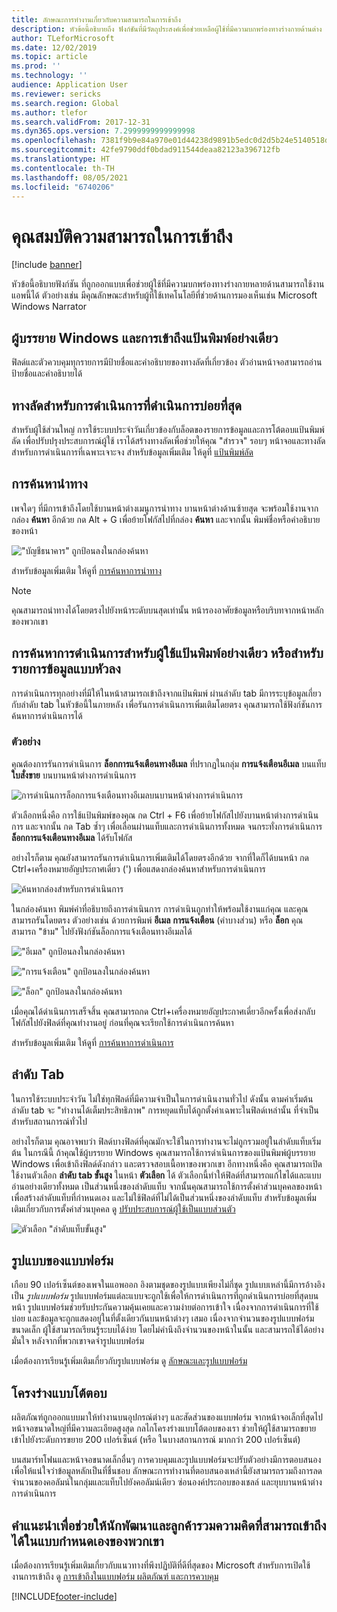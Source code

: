 ```yaml
---
title: ลักษณะการทำงานเกี่ยวกับความสามารถในการเข้าถึง
description: หัวข้อนี้อธิบายถึง ฟังก์ชันที่มีวัตถุประสงค์เพื่อช่วยเหลือผู้ใช้ที่มีความบกพร่องทางร่างกายด้านต่าง ๆ
author: TLeforMicrosoft
ms.date: 12/02/2019
ms.topic: article
ms.prod: ''
ms.technology: ''
audience: Application User
ms.reviewer: sericks
ms.search.region: Global
ms.author: tlefor
ms.search.validFrom: 2017-12-31
ms.dyn365.ops.version: 7.2999999999999998
ms.openlocfilehash: 7381f9b9e84a970e01d44238d9891b5edc0d2d5b24e5140518d3ef302be1c123
ms.sourcegitcommit: 42fe9790ddf0bdad911544deaa82123a396712fb
ms.translationtype: HT
ms.contentlocale: th-TH
ms.lasthandoff: 08/05/2021
ms.locfileid: "6740206"
---
```

# <a name="accessibility-features"></a>คุณสมบัติความสามารถในการเข้าถึง

[!include [banner](../includes/banner.md)]

หัวข้อนี้อธิบายฟังก์ชัน ที่ถูกออกแบบเพื่อช่วยผู้ใช้ที่มีความบกพร่องทางร่างกายหลายด้านสามารถใช้งานแอพนี้ได้ ตัวอย่างเช่น มีคุณลักษณะสำหรับผู้ที่ใช้เทคโนโลยีที่ช่วยด้านการมองเห็นเช่น Microsoft Windows Narrator

## <a name="windows-narrator-and-keyboard-only-access"></a>ผู้บรรยาย Windows และการเข้าถึงแป้นพิมพ์อย่างเดียว

ฟิลด์และตัวควบคุมทุกรายการมีป้ายชื่อและคำอธิบายของทางลัดที่เกี่ยวข้อง ตัวอ่านหน้าจอสามารถอ่านป้ายชื่อและคำอธิบายได้

## <a name="shortcuts-for-the-most-frequently-performed-actions"></a>ทางลัดสำหรับการดำเนินการที่ดำเนินการบ่อยที่สุด

สำหรับผู้ใช้ส่วนใหญ่ การใช้ระบบประจำวันเกี่ยวข้องกับล็อตของรายการข้อมูลและการโต้ตอบแป้นพิมพ์ลัด เพื่อปรับปรุงประสบการณ์ผู้ใช้ เราได้สร้างทางลัดเพื่อช่วยให้คุณ "สำรวจ" รอบๆ หน้าจอและทางลัดสำหรับการดำเนินการที่เฉพาะเจาะจง สำหรับข้อมูลเพิ่มเติม ให้ดูที่ [แป้นพิมพ์ลัด](shortcut-keys.md)

## <a name="navigation-search"></a>การค้นหานำทาง

เพจใดๆ ที่มีการเข้าถึงโดยใช้บานหน้าต่างเมนูการนำทาง บานหน้าต่างด้านซ้ายสุด จะพร้อมใช้งานจากกล่อง **ค้นหา** อีกด้วย กด Alt + G เพื่อย้ายโฟกัสไปที่กล่อง **ค้นหา** และจากนั้น พิมพ์ชื่อหรือคำอธิบายของหน้า

!["บัญชีธนาคาร" ถูกป้อนลงในกล่องค้นหา](media/6d08b0be32808221023e2aa92d69fd70.png "'บัญชีธนาคาร' ถูกป้อนลงในกล่องค้นหา")

สำหรับข้อมูลเพิ่มเติม ให้ดูที่ [การค้นหาการนำทาง](navigation-search.md)

> [!NOTE]
> คุณสามารถนำทางได้โดยตรงไปยังหน้าระดับบนสุดเท่านั้น หน้ารองอาศัยข้อมูลหรือบริบทจากหน้าหลักของพวกเขา

## <a name="action-search-for-keyboard-only-users-or-for-heads-down-data-entry"></a>การค้นหาการดำเนินการสำหรับผู้ใช้แป้นพิมพ์อย่างเดียว หรือสำหรับรายการข้อมูลแบบหัวลง

การดำเนินการทุกอย่างที่มีให้ในหน้าสามารถเข้าถึงจากแป้นพิมพ์ ผ่านลำดับ tab มีการระบุข้อมูลเกี่ยวกับลำดับ tab ในหัวข้อนี้ในภายหลัง เพื่อรันการดำเนินการเพิ่มเติมโดยตรง คุณสามารถใช้ฟังก์ชันการค้นหาการดำเนินการได้

### <a name="example"></a>ตัวอย่าง

คุณต้องการรันการดำเนินการ **ล็อกการแจ้งเตือนทางอีเมล** ที่ปรากฏในกลุ่ม **การแจ้งเตือนอีเมล** บนแท็บ **ใบสั่งขาย** บนบานหน้าต่างการดำเนินการ

![การดำเนินการล็อกการแจ้งเตือนทางอีเมลบนบานหน้าต่างการดำเนินการ](media/f0d78399e7fafcd85ded1cd1e3d34f3c.jpg "การดำเนินการ 'ล็อกการแจ้งเตือนทางอีเมล' บนบานหน้าต่างการดำเนินการ")

ตัวเลือกหนึ่งคือ การใช้แป้นพิมพ์ของคุณ กด Ctrl + F6 เพื่อย้ายโฟกัสไปยังบานหน้าต่างการดำเนินการ และจากนั้น กด Tab ซ้ำๆ เพื่อเลื่อนผ่านแท็บและการดำเนินการทั้งหมด จนกระทั่งการดำเนินการ **ล็อกการแจ้งเตือนทางอีเมล** ได้รับโฟกัส

อย่างไรก็ตาม คุณยังสามารถรันการดำเนินการเพิ่มเติมได้โดยตรงอีกด้วย จากที่ใดก็ได้บนหน้า กด Ctrl+เครื่องหมายอัญประกาศเดี่ยว (') เพื่อแสดงกล่องค้นหาสำหรับการดำเนินการ

![ค้นหากล่องสำหรับการดำเนินการ](media/80f7e8c5ac412fdf2c8a12f7728f135a.jpg "ค้นหากล่องสำหรับการดำเนินการ")

ในกล่องค้นหา พิมพ์คำที่อธิบายถึงการดำเนินการ การดำเนินถูกทำให้พร้อมใช้งานแก่คุณ และคุณสามารถรันโดยตรง ตัวอย่างเช่น ด้วยการพิมพ์ **อีเมล** **การแจ้งเตือน** (คำบางส่วน) หรือ **ล็อก** คุณสามารถ "ข้าม" ไปยังฟังก์ชันล็อกการแจ้งเตือนทางอีเมลได้

!["อีเมล" ถูกป้อนลงในกล่องค้นหา](media/image4.png "'อีเมล' ถูกป้อนลงในกล่องค้นหา")

!["การแจ้งเตือน" ถูกป้อนลงในกล่องค้นหา](media/image5.png "'การแจ้งเตือน' ถูกป้อนลงในกล่องค้นหา")

!["ล็อก" ถูกป้อนลงในกล่องค้นหา](media/image6.png "'ล็อก' ถูกป้อนลงในกล่องค้นหา")

เมื่อคุณได้ดำเนินการเสร็จสิ้น คุณสามารถกด Ctrl+เครื่องหมายอัญประกาศเดี่ยวอีกครั้งเพื่อส่งกลับโฟกัสไปยังฟิลด์ที่คุณทำงานอยู่ ก่อนที่คุณจะเรียกใช้การดำเนินการค้นหา

สำหรับข้อมูลเพิ่มเติม ให้ดูที่ [การค้นหาการดำเนินการ](action-search.md)

## <a name="tab-sequence"></a>ลำดับ Tab

ในการใช้ระบบประจำวัน ไม่ใช่ทุกฟิลด์ที่มีความจำเป็นในการดำเนินงานทั่วไป ดังนั้น ตามค่าเริ่มต้น ลำดับ tab จะ "ทำงานได้เต็มประสิทธิภาพ" การหยุดแท็บได้ถูกตั้งค่าเฉพาะในฟิลด์เหล่านั้น ที่จำเป็นสำหรับสถานการณ์ทั่วไป

อย่างไรก็ตาม คุณอาจพบว่า ฟิลด์บางฟิลด์ที่คุณมักจะใช้ในการทำงานจะไม่ถูกรวมอยู่ในลำดับแท็บเริ่มต้น ในกรณีนี้ ถ้าคุณใช้ผู้บรรยาย Windows คุณสามารถใช้การดำเนินการของแป้นพิมพ์ผู้บรรยาย Windows เพื่อเข้าถึงฟิลด์ดังกล่าว และตรวจสอบเนื้อหาของพวกเขา อีกทางหนึ่งคือ คุณสามารถเปิดใช้งานตัวเลือก **ลำดับ tab ขั้นสูง** ในหน้า **ตัวเลือก** ได้ ตัวเลือกนี้ทำให้ฟิลด์ที่สามารถแก้ไขได้และแบบอ่านอย่างเดียวทั้งหมด เป็นส่วนหนึ่งของลำดับแท็บ จากนั้นคุณสามารถใช้การตั้งค่าส่วนบุคคลของหน้า เพื่อสร้างลำดับแท็บที่กำหนดเอง และไม่ใช้ฟิลด์ที่ไม่ได้เป็นส่วนหนึ่งของลำดับแท็บ สำหรับข้อมูลเพิ่มเติมเกี่ยวกับการตั้งค่าส่วนบุคคล ดู [ปรับประสบการณ์ผู้ใช้เป็นแบบส่วนตัว](personalize-user-experience.md)

![ตัวเลือก "ลำดับแท็บขั้นสูง"](media/8c0f12bbb3f26032997ef0ba95d89b6a.png "ตัวเลือก 'ลำดับแท็บขั้นสูง'")

## <a name="form-patterns"></a>รูปแบบของแบบฟอร์ม

เกือบ 90 เปอร์เซ็นต์ของเพจในแอพออก อิงตามชุดของรูปแบบเพียงไม่กี่ชุด รูปแบบเหล่านี้มีการอ้างอิงเป็น *รูปแบบฟอร์ม* รูปแบบฟอร์มแต่ละแบบจะถูกใช้เพื่อให้การดำเนินการที่ถูกดำเนินการบ่อยที่สุดบนหน้า รูปแบบฟอร์มช่วยรับประกันความคุ้นเคยและความง่ายต่อการเข้าใจ เนื่องจากการดำเนินการที่ใช้บ่อย และข้อมูลจะถูกแสดงอยู่ในที่ตั้งเดียวกันบนหน้าต่างๆ เสมอ เนื่องจากจำนวนของรูปแบบฟอร์มขนาดเล็ก ผู้ใช้สามารถเรียนรู้ระบบได้ง่าย โดยไม่คำนึงถึงจำนวนของหน้าในนั้น และสามารถใช้ได้อย่างมั่นใจ หลังจากที่พวกเขาจดจำรูปแบบฟอร์ม

เมื่อต้องการเรียนรู้เพิ่มเติมเกี่ยวกับรูปแบบฟอร์ม ดู [ลักษณะและรูปแบบฟอร์ม](../../dev-itpro/user-interface/form-styles-patterns.md)

## <a name="responsive-layout"></a>โครงร่างแบบโต้ตอบ

ผลิตภัณฑ์ถูกออกแบบมาให้ทำงานบนอุปกรณ์ต่างๆ และสัดส่วนของแบบฟอร์ม จากหน้าจอเล็กที่สุดไปหน้าจอขนาดใหญ่ที่มีความละเอียดสูงสุด กลไกโครงร่างแบบโต้ตอบของเรา ช่วยให้ผู้ใช้สามารถขยายเข้าไปยังระดับการขยาย 200 เปอร์เซ็นต์ (หรือ ในบางสถานการณ์ มากกว่า 200 เปอร์เซ็นต์)

บนสมาร์ทโฟนและหน้าจอขนาดเล็กอื่นๆ การควบคุมและรูปแบบฟอร์มจะปรับตัวอย่างมีการตอบสนองเพื่อให้แน่ใจว่าข้อมูลหลักเป็นที่ชื่นชอบ ลักษณะการทำงานที่ตอบสนองเหล่านี้ยังสามารถรวมถึงการลดจำนวนของคอลัมน์ในกลุ่มและแท็บไปยังคอลัมน์เดียว ซ่อนองค์ประกอบของเชลล์ และยุบบานหน้าต่างการดำเนินการ

## <a name="guidance-to-help-developers-and-customers-incorporate-accessible-thinking-in-their-customizations"></a>คำแนะนำเพื่อช่วยให้นักพัฒนาและลูกค้ารวมความคิดที่สามารถเข้าถึงได้ในแบบกำหนดเองของพวกเขา

เมื่อต้องการเรียนรู้เพิ่มเติมเกี่ยวกับแนวทางที่พึงปฏิบัติที่ดีที่สุดของ Microsoft สำหรับการเปิดใช้งานการเข้าถึง ดู [การเข้าถึงในแบบฟอร์ม ผลิตภัณฑ์ และการควบคุม](../../dev-itpro/user-interface/enable-accessibility.md)


[!INCLUDE[footer-include](../../../includes/footer-banner.md)]